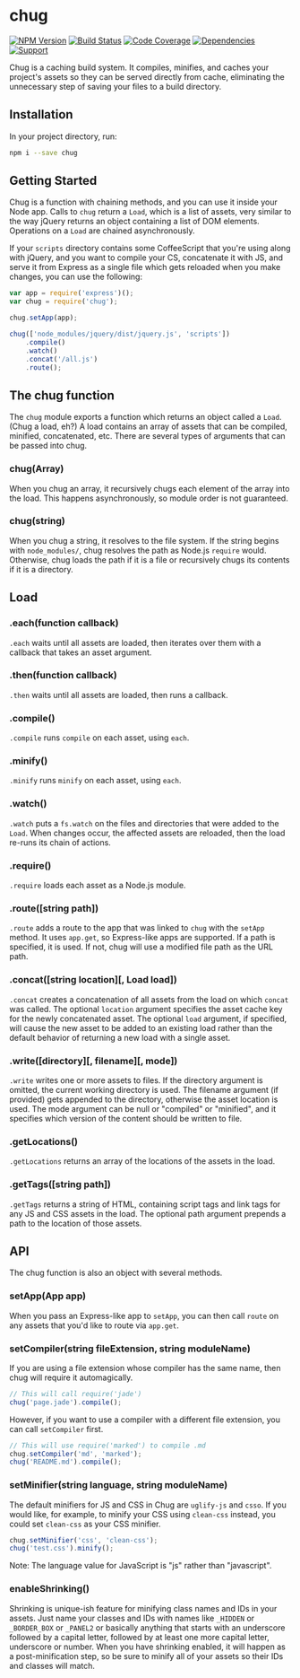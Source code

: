 # chug

 [![NPM Version](https://badge.fury.io/js/chug.png)](http://badge.fury.io/js/chug)
 [![Build Status](https://travis-ci.org/zerious/chug.png?branch=master)](https://travis-ci.org/zerious/chug)
 [![Code Coverage](https://coveralls.io/repos/zerious/chug/badge.png?branch=master)](https://coveralls.io/r/zerious/chug)
 [![Dependencies](https://david-dm.org/zerious/chug.png?theme=shields.io)](https://david-dm.org/zerious/chug)
 [![Support](http://img.shields.io/gittip/zerious.png)](https://www.gittip.com/zerious/)

Chug is a caching build system. It compiles, minifies, and caches your
project's assets so they can be served directly from cache, eliminating
the unnecessary step of saving your files to a build directory.

## Installation

In your project directory, run:
```bash
npm i --save chug
```

## Getting Started

Chug is a function with chaining methods, and you can use it inside your Node
app. Calls to ```chug``` return a ```Load```, which is a list of assets, very
similar to the way jQuery returns an object containing a list of DOM elements.
Operations on a ```Load``` are chained asynchronously.

If your ```scripts``` directory contains some CoffeeScript that you're using
along with jQuery, and you want to compile your CS, concatenate it with JS,
and serve it from Express as a single file which gets reloaded when you make
changes, you can use the following:
```javascript
var app = require('express')();
var chug = require('chug');

chug.setApp(app);

chug(['node_modules/jquery/dist/jquery.js', 'scripts'])
	.compile()
	.watch()
	.concat('/all.js')
	.route();
```


## The chug function

The `chug` module exports a function which returns an object called a `Load`.
(Chug a load, eh?) A load contains an array of assets that can be compiled,
minified, concatenated, etc.  There are several types of arguments that can
be passed into chug.

### chug(Array)
When you chug an array, it recursively chugs each element of the array into
the load. This happens asynchronously, so module order is not guaranteed.

### chug(string)
When you chug a string, it resolves to the file system. If the string begins
with `node_modules/`, chug resolves the path as Node.js `require` would.
Otherwise, chug loads the path if it is a file or recursively chugs its
contents if it is a directory.

## Load

### .each(function callback)
`.each` waits until all assets are loaded, then iterates over them
with a callback that takes an asset argument.

### .then(function callback)
`.then` waits until all assets are loaded, then runs a callback.

### .compile()
`.compile` runs `compile` on each asset, using `each`.

### .minify()
`.minify` runs `minify` on each asset, using `each`.

### .watch()
`.watch` puts a `fs.watch` on the files and directories that were
added to the `Load`. When changes occur, the affected assets are
reloaded, then the load re-runs its chain of actions.

### .require()
`.require` loads each asset as a Node.js module.

### .route([string path])
`.route` adds a route to the app that was linked to `chug` with
the `setApp` method. It uses `app.get`, so Express-like apps are
supported.  If a path is specified, it is used.  If not, chug
will use a modified file path as the URL path.

### .concat([string location][, Load load])
`.concat` creates a concatenation of all assets from the load on
which `concat` was called.  The optional `location` argument
specifies the asset cache key for the newly concatenated asset.
The optional `load` argument, if specified, will cause the new
asset to be added to an existing load rather than the default
behavior of returning a new load with a single asset.

### .write([directory][, filename][, mode])
`.write` writes one or more assets to files. If the directory
argument is omitted, the current working directory is used.
The filename argument (if provided) gets appended to the
directory, otherwise the asset location is used.  The mode
argument can be null or "compiled" or "minified", and it
specifies which version of the content should be written
to file.

### .getLocations()
`.getLocations` returns an array of the locations of the assets
in the load.

### .getTags([string path])
`.getTags` returns a string of HTML, containing script tags and
link tags for any JS and CSS assets in the load. The optional
path argument prepends a path to the location of those assets.

## API

The chug function is also an object with several methods.

### setApp(App app)

When you pass an Express-like app to `setApp`, you can then call
`route` on any assets that you'd like to route via `app.get`.

### setCompiler(string fileExtension, string moduleName)

If you are using a file extension whose compiler has the same
name, then chug will require it automagically.
```javascript
// This will call require('jade')
chug('page.jade').compile();
```

However, if you want to use a compiler with a different file
extension, you can call `setCompiler` first.

```javascript
// This will use require('marked') to compile .md
chug.setCompiler('md', 'marked');
chug('README.md').compile();
```

### setMinifier(string language, string moduleName)

The default minifiers for JS and CSS in Chug are
`uglify-js` and `csso`. If you would like, for example, to
minify your CSS using `clean-css` instead, you could set
`clean-css` as your CSS minifier.

```javascript
chug.setMinifier('css', 'clean-css');
chug('test.css').minify();
```

Note: The language value for JavaScript is "js" rather
than "javascript".

### enableShrinking()

Shrinking is unique-ish feature for minifying class names
and IDs in your assets.  Just name your classes and IDs
with names like `_HIDDEN` or `_BORDER_BOX` or `_PANEL2`
or basically anything that starts with an underscore
followed by a capital letter, followed by at least one
more capital letter, underscore or number.  When you have
shrinking enabled, it will happen as a post-minification
step, so be sure to minify all of your assets so their
IDs and classes will match.
